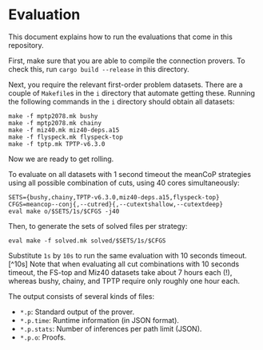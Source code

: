 Evaluation
==========

This document explains how to run the evaluations that come in this repository.

First, make sure that you are able to compile the connection provers.
To check this, run `cargo build --release` in this directory.

Next, you require the relevant first-order problem datasets.
There are a couple of `Makefile`s in the `i` directory that automate getting these.
Running the following commands in the `i` directory should obtain all datasets:

    make -f mptp2078.mk bushy
    make -f mptp2078.mk chainy
    make -f miz40.mk miz40-deps.a15
    make -f flyspeck.mk flyspeck-top
    make -f tptp.mk TPTP-v6.3.0

Now we are ready to get rolling.

To evaluate
on all datasets with 1 second timeout
the meanCoP strategies using all possible combination of cuts,
using 40 cores simultaneously:

    SETS={bushy,chainy,TPTP-v6.3.0,miz40-deps.a15,flyspeck-top}
    CFGS=meancop--conj{,--cutred}{,--cutextshallow,--cutextdeep}
    eval make o/$SETS/1s/$CFGS -j40

Then, to generate the sets of solved files per strategy:

    eval make -f solved.mk solved/$SETS/1s/$CFGS

Substitute `1s` by `10s` to run the same evaluation with 10 seconds timeout.[^10s]
Note that when evaluating all cut combinations with 10 seconds timeout,
the FS-top and Miz40 datasets take about 7 hours each (!), whereas
bushy, chainy, and TPTP require only roughly one hour each.

The output consists of several kinds of files:

* `*.p`: Standard output of the prover.
* `*.p.time`: Runtime information (in JSON format).
* `*.p.stats`: Number of inferences per path limit (JSON).
* `*.p.o`: Proofs.
